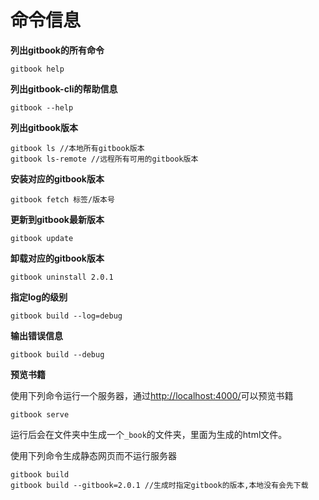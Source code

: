 # 命令信息 

**列出gitbook的所有命令**

```
gitbook help
```

**列出gitbook-cli的帮助信息**

```
gitbook --help
```

**列出gitbook版本**

```
gitbook ls //本地所有gitbook版本
gitbook ls-remote //远程所有可用的gitbook版本
```
**安装对应的gitbook版本**
```
gitbook fetch 标签/版本号
```
**更新到gitbook最新版本**
```
gitbook update
```
**卸载对应的gitbook版本**
```
gitbook uninstall 2.0.1
```
**指定log的级别**
```
gitbook build --log=debug
```
**输出错误信息**
```
gitbook build --debug 
```
**预览书籍**

使用下列命令运行一个服务器，通过<http://localhost:4000/>可以预览书籍

```
gitbook serve
```

运行后会在文件夹中生成一个```_book```的文件夹，里面为生成的html文件。

使用下列命令生成静态网页而不运行服务器

```
gitbook build
gitbook build --gitbook=2.0.1 //生成时指定gitbook的版本,本地没有会先下载
```

